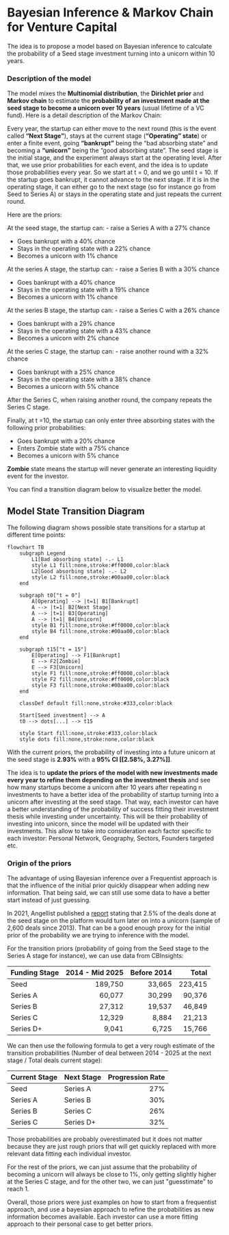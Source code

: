 # Bayesian Inference & Markov Chain for Venture Capital
The idea is to propose a model based on Bayesian inference to calculate the probability of a Seed stage investment turning into a unicorn within 10 years.  

### Description of the model
The model mixes the **Multinomial distribution**, the **Dirichlet prior** and **Markov chain** to estimate the **probability of an investment made at the seed stage to become a unicorn over 10 years** (usual lifetime of a VC fund). Here is a detail description of the Markov Chain:

Every year, the startup can either move to the next round (this is the event called **“Next Stage”**), stays at the current stage (**“Operating” state**) or enter a finite event, going **“bankrupt”** being the “bad absorbing state” and becoming a **“unicorn”** being the “good absorbing state”. 
The seed stage is the initial stage, and the experiment always start at the operating level. After that, we use prior probabilities for each event, and the idea is to update those probabilities every year. So we start at t = 0, and we go until t = 10. 
If the startup goes bankrupt, it cannot advance to the next stage. If it is in the operating stage, it can either go to the next stage (so for instance go from Seed to Series A) or stays in the operating state and just repeats the current round. 

Here are the priors:

At the seed stage, the startup can: - raise a Series A with a 27% chance
-	Goes bankrupt with a 40% chance
-	Stays in the operating state with a 22% chance
-	Becomes a unicorn with 1% chance
  
At the series A stage, the startup can: - raise a Series B with a 30% chance
-	Goes bankrupt with a 40% chance
-	Stays in the operating state with a 19% chance
-	Becomes a unicorn with 1% chance
  
At the series B stage, the startup can: - raise a Series C with a 26% chance
-	Goes bankrupt with a 29% chance
-	Stays in the operating state with a 43% chance
-	Becomes a unicorn with 2% chance

At the series C stage, the startup can: - raise another round with a 32% chance
-	Goes bankrupt with a 25% chance
-	Stays in the operating state with a 38% chance
-	Becomes a unicorn with 5% chance

After the Series C, when raising another round, the company repeats the Series C stage.

Finally, at t =10, the startup can only enter three absorbing states with the following prior probabilities:
-	Goes bankrupt with a 20% chance
-	Enters Zombie state with a 75% chance
-	Becomes a unicorn with 5% chance
  
**Zombie** state means the startup will never generate an interesting liquidity event for the investor.

You can find a transition diagram below to visualize better the model. 

## Model State Transition Diagram

The following diagram shows possible state transitions for a startup at different time points:

```mermaid
flowchart TB
    subgraph Legend
        L1[Bad absorbing state] -.- L1
        style L1 fill:none,stroke:#ff0000,color:black
        L2[Good absorbing state] -.- L2
        style L2 fill:none,stroke:#00aa00,color:black
    end

    subgraph t0["t = 0"]
        A[Operating] --> |t=1| B1[Bankrupt]
        A --> |t=1| B2[Next Stage]
        A --> |t=1| B3[Operating]
        A --> |t=1| B4[Unicorn]
        style B1 fill:none,stroke:#ff0000,color:black
        style B4 fill:none,stroke:#00aa00,color:black
    end
    
    subgraph t15["t = 15"]
        E[Operating] --> F1[Bankrupt]
        E --> F2[Zombie]
        E --> F3[Unicorn]
        style F1 fill:none,stroke:#ff0000,color:black
        style F2 fill:none,stroke:#ff0000,color:black
        style F3 fill:none,stroke:#00aa00,color:black
    end
    
    classDef default fill:none,stroke:#333,color:black
    
    Start[Seed investment] --> A
    t0 --> dots[...] --> t15
    
    style Start fill:none,stroke:#333,color:black
    style dots fill:none,stroke:none,color:black
```

With the current priors, the probability of investing into a future unicorn at the seed stage is  **2.93%** with a **95% CI [[2.58%, 3.27%]]**.

The idea is to **update the priors of the model with new investments made every year to refine them depending on the investment thesis** and see how many startups become a unicorn after 10 years after repeating n investments to have a better idea of the probability of startup turning into a unicorn after investing at the seed stage. That way, each investor can have a better understanding of the probability of success fitting their investment thesis while investing under uncertainty. This will be their probability of investing into unicorn, since the model will be updated with their investments. This allow to take into consideration each factor specific to each investor: Personal Network, Geography, Sectors, Founders targeted etc. 

### Origin of the priors

The advantage of using Bayesian inference over a Frequentist approach is that the influence of the initial prior quickly disappear when adding new information. 
That being said, we can still use some data to have a better start instead of just guessing. 

In 2021, Angellist published a [report](https://www.angellist.com/blog/angellist-unicorn-rate) stating that 2.5% of the deals done at the seed stage on the platform would turn later on into a unicorn (sample of 2,600 deals since 2013). That can be a good enough proxy for the initial prior of the probability we are trying to inference with the model.

For the transition priors (probability of going from the Seed stage to the Series A stage for instance), we can use data from CBInsights:


| Funding Stage | 2014 - Mid 2025 | Before 2014 | Total |
|---------------|----------------:|------------:|------:|
| Seed          | 189,750         | 33,665      | 223,415 |
| Series A      | 60,077          | 30,299      | 90,376 |
| Series B      | 27,312          | 19,537      | 46,849 |
| Series C      | 12,329          | 8,884       | 21,213 |
| Series D+     | 9,041           | 6,725       | 15,766 |

We can then use the following formula to get a very rough estimate of the transition probabilities (Number of deal between 2014 - 2025 at the next stage / Total deals current stage):

| Current Stage | Next Stage | Progression Rate |
|---------------|------------|----------------:|
| Seed          | Series A   | 27% |
| Series A      | Series B   | 30% |
| Series B      | Series C   | 26% |
| Series C      | Series D+  | 32% |

Those probabilities are probably overestimated but it does not matter because they are just rough priors that will get quickly replaced with more relevant data fitting each individual investor.

For the rest of the priors, we can just assume that the probability of becoming a unicorn will always be close to 1%, only getting slightly higher at the Series C stage, and for the other two, we can just "guesstimate" to reach 1. 

Overall, those priors were just examples on how to start from a frequentist approach, and use a bayesian approach to refine the probabilities as new information becomes available. Each investor can use a more fitting approach to their personal case to get better priors.
